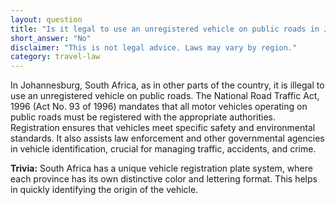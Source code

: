 ```yaml
---
layout: question
title: "Is it legal to use an unregistered vehicle on public roads in Johannesburg, South Africa?"
short_answer: "No"
disclaimer: "This is not legal advice. Laws may vary by region."
category: travel-law
---
```

In Johannesburg, South Africa, as in other parts of the country, it is illegal to use an unregistered vehicle on public roads. The National Road Traffic Act, 1996 (Act No. 93 of 1996) mandates that all motor vehicles operating on public roads must be registered with the appropriate authorities. Registration ensures that vehicles meet specific safety and environmental standards. It also assists law enforcement and other governmental agencies in vehicle identification, crucial for managing traffic, accidents, and crime.

**Trivia:** South Africa has a unique vehicle registration plate system, where each province has its own distinctive color and lettering format. This helps in quickly identifying the origin of the vehicle.
